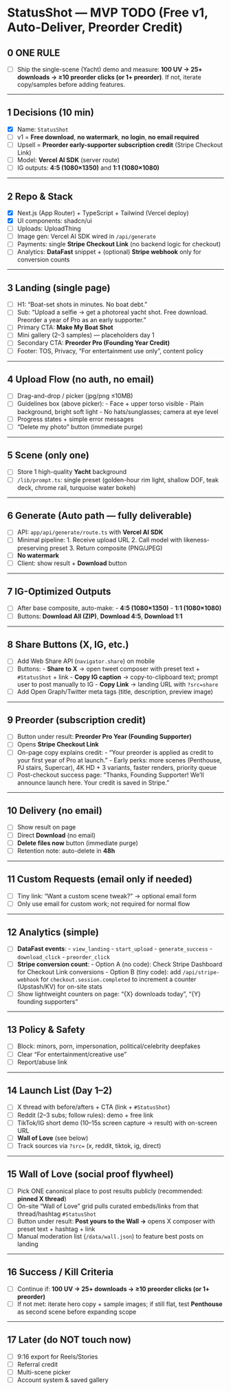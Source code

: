 # StatusShot — MVP TODO (Free v1, Auto-Deliver, Preorder Credit)

## 0 ONE RULE

- [ ] Ship the single-scene (Yacht) demo and measure: **100 UV → 25+ downloads → ≥10 preorder clicks (or 1+ preorder)**. If not, iterate copy/samples before adding features.

---

## 1 Decisions (10 min)

- [x] Name: `StatusShot`
- [ ] v1 = **Free download**, **no watermark**, **no login**, **no email required**
- [ ] Upsell = **Preorder early-supporter subscription credit** (Stripe Checkout Link)
- [ ] Model: **Vercel AI SDK** (server route)
- [ ] IG outputs: **4:5 (1080×1350)** and **1:1 (1080×1080)**

---

## 2 Repo & Stack

- [x] Next.js (App Router) + TypeScript + Tailwind (Vercel deploy)
- [x] UI components: shadcn/ui
- [ ] Uploads: UploadThing
- [ ] Image gen: Vercel AI SDK wired in `/api/generate`
- [ ] Payments: single **Stripe Checkout Link** (no backend logic for checkout)
- [ ] Analytics: **DataFast** snippet + (optional) **Stripe webhook** only for conversion counts

---

## 3 Landing (single page)

- [ ] H1: “Boat-set shots in minutes. No boat debt.”
- [ ] Sub: “Upload a selfie → get a photoreal yacht shot. Free download. Preorder a year of Pro as an early supporter.”
- [ ] Primary CTA: **Make My Boat Shot**
- [ ] Mini gallery (2–3 samples) — placeholders day 1
- [ ] Secondary CTA: **Preorder Pro (Founding Year Credit)**
- [ ] Footer: TOS, Privacy, “For entertainment use only”, content policy

---

## 4 Upload Flow (no auth, no email)

- [ ] Drag-and-drop / picker (jpg/png ≤10MB)
- [ ] Guidelines box (above picker): - Face + upper torso visible - Plain background, bright soft light - No hats/sunglasses; camera at eye level
- [ ] Progress states + simple error messages
- [ ] “Delete my photo” button (immediate purge)

---

## 5 Scene (only one)

- [ ] Store 1 high-quality **Yacht** background
- [ ] `/lib/prompt.ts`: single preset (golden-hour rim light, shallow DOF, teak deck, chrome rail, turquoise water bokeh)

---

## 6 Generate (Auto path — fully deliverable)

- [ ] API: `app/api/generate/route.ts` with **Vercel AI SDK**
- [ ] Minimal pipeline: 1. Receive upload URL 2. Call model with likeness-preserving preset 3. Return composite (PNG/JPEG)
- [ ] **No watermark**
- [ ] Client: show result + **Download** button

---

## 7 IG-Optimized Outputs

- [ ] After base composite, auto-make: - **4:5 (1080×1350)** - **1:1 (1080×1080)**
- [ ] Buttons: **Download All (ZIP)**, **Download 4:5**, **Download 1:1**

---

## 8 Share Buttons (X, IG, etc.)

- [ ] Add Web Share API (`navigator.share`) on mobile
- [ ] Buttons: - **Share to X** → open tweet composer with preset text + `#StatusShot` + link - **Copy IG caption** → copy-to-clipboard text; prompt user to post manually to IG - **Copy Link** → landing URL with `?src=share`
- [ ] Add Open Graph/Twitter meta tags (title, description, preview image)

---

## 9 Preorder (subscription credit)

- [ ] Button under result: **Preorder Pro Year (Founding Supporter)**
- [ ] Opens **Stripe Checkout Link**
- [ ] On-page copy explains credit: - “Your preorder is applied as credit to your first year of Pro at launch.” - Early perks: more scenes (Penthouse, PJ stairs, Supercar), 4K HD + 3 variants, faster renders, priority queue
- [ ] Post-checkout success page: “Thanks, Founding Supporter! We’ll announce launch here. Your credit is saved in Stripe.”

---

## 10 Delivery (no email)

- [ ] Show result on page
- [ ] Direct **Download** (no email)
- [ ] **Delete files now** button (immediate purge)
- [ ] Retention note: auto-delete in **48h**

---

## 11 Custom Requests (email only if needed)

- [ ] Tiny link: “Want a custom scene tweak?” → optional email form
- [ ] Only use email for custom work; not required for normal flow

---

## 12 Analytics (simple)

- [ ] **DataFast events**: - `view_landing` - `start_upload` - `generate_success` - `download_click` - `preorder_click`
- [ ] **Stripe conversion count**: - Option A (no code): Check Stripe Dashboard for Checkout Link conversions - Option B (tiny code): add `/api/stripe-webhook` for `checkout.session.completed` to increment a counter (Upstash/KV) for on-site stats
- [ ] Show lightweight counters on page: “{X} downloads today”, “{Y} founding supporters”

---

## 13 Policy & Safety

- [ ] Block: minors, porn, impersonation, political/celebrity deepfakes
- [ ] Clear “For entertainment/creative use”
- [ ] Report/abuse link

---

## 14 Launch List (Day 1–2)

- [ ] X thread with before/afters + CTA (link + `#StatusShot`)
- [ ] Reddit (2–3 subs; follow rules): demo + free link
- [ ] TikTok/IG short demo (10–15s screen capture → result) with on-screen URL
- [ ] **Wall of Love** (see below)
- [ ] Track sources via `?src=` (x, reddit, tiktok, ig, direct)

---

## 15 Wall of Love (social proof flywheel)

- [ ] Pick ONE canonical place to post results publicly (recommended: **pinned X thread**)
- [ ] On-site “Wall of Love” grid pulls curated embeds/links from that thread/hashtag `#StatusShot`
- [ ] Button under result: **Post yours to the Wall →** opens X composer with preset text + hashtag + link
- [ ] Manual moderation list (`/data/wall.json`) to feature best posts on landing

---

## 16 Success / Kill Criteria

- [ ] Continue if: **100 UV → 25+ downloads → ≥10 preorder clicks (or 1+ preorder)**
- [ ] If not met: iterate hero copy + sample images; if still flat, test **Penthouse** as second scene before expanding scope

---

## 17 Later (do NOT touch now)

- [ ] 9:16 export for Reels/Stories
- [ ] Referral credit
- [ ] Multi-scene picker
- [ ] Account system & saved gallery
